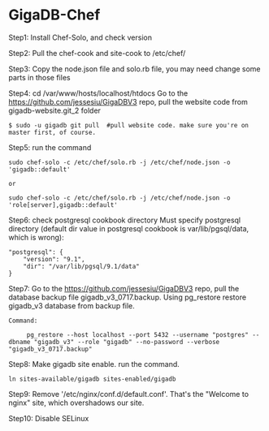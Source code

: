 # GigaDB-Chef
Step1:
    Install Chef-Solo, and check version

Step2:
    Pull the chef-cook and site-cook to /etc/chef/

Step3:
    Copy the node.json file and solo.rb file, you may need change some parts in those files

Step4:
    cd /var/www/hosts/localhost/htdocs
    Go to the https://github.com/jessesiu/GigaDBV3 repo, pull the website code from gigadb-website.git_2 folder

    $ sudo -u gigadb git pull  #pull website code. make sure you're on master first, of course.

Step5:
    run the command

    sudo chef-solo -c /etc/chef/solo.rb -j /etc/chef/node.json -o 'gigadb::default'

    or

    sudo chef-solo -c /etc/chef/solo.rb -j /etc/chef/node.json -o 'role[server],gigadb::default'

Step6:
    check postgresql cookbook directory
    Must specify postgresql directory (default dir value in postgresql cookbook is var/lib/pgsql/data, which is wrong):

    "postgresql": {
        "version": "9.1",
        "dir": "/var/lib/pgsql/9.1/data"
    }

Step7:
    Go to the https://github.com/jessesiu/GigaDBV3 repo, pull the database backup file gigadb_v3_0717.backup.
    Using pg_restore restore gigadb_v3 database from backup file.
    
    Command:
    
         pg_restore --host localhost --port 5432 --username "postgres" --dbname "gigadb_v3" --role "gigadb" --no-password --verbose "gigadb_v3_0717.backup"
      
    
Step8:
    Make gigadb site enable. run the command.

    ln sites-available/gigadb sites-enabled/gigadb

Step9:
    Remove '/etc/nginx/conf.d/default.conf'. That's the "Welcome to nginx" site, which overshadows our site.


Step10:
    Disable SELinux 


